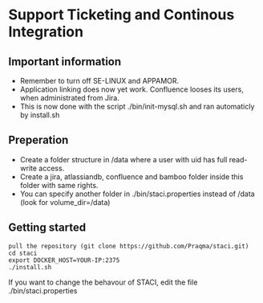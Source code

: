 # Support Ticketing and Continous Integration

## Important information
- Remember to turn off SE-LINUX and APPAMOR.
- Application linking does now yet work. Confluence looses its users, when administrated from Jira.
- This is now done with the script ./bin/init-mysql.sh and ran automaticly by install.sh

## Preperation
- Create a folder structure in /data where a user with uid has full read-write access. 
- Create a jira, atlassiandb, confluence and bamboo folder inside this folder with same rights. 
- You can specify another folder in ./bin/staci.properties instead of /data (look for volume_dir=/data)

## Getting started
```
pull the repository (git clone https://github.com/Praqma/staci.git)
cd staci
export DOCKER_HOST=YOUR-IP:2375
./install.sh
```

If you want to change the behavour of STACI, edit the file ./bin/staci.properties
